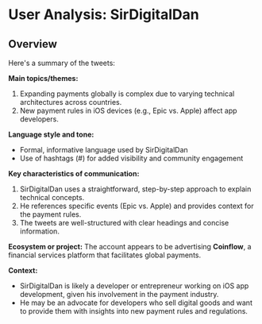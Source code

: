 # User Analysis: SirDigitalDan

## Overview

Here's a summary of the tweets:

**Main topics/themes:**

1. Expanding payments globally is complex due to varying technical architectures across countries.
2. New payment rules in iOS devices (e.g., Epic vs. Apple) affect app developers.

**Language style and tone:**

* Formal, informative language used by SirDigitalDan
* Use of hashtags (#) for added visibility and community engagement

**Key characteristics of communication:**

1. SirDigitalDan uses a straightforward, step-by-step approach to explain technical concepts.
2. He references specific events (Epic vs. Apple) and provides context for the payment rules.
3. The tweets are well-structured with clear headings and concise information.

**Ecosystem or project:**
The account appears to be advertising **Coinflow**, a financial services platform that facilitates global payments.

**Context:**

* SirDigitalDan is likely a developer or entrepreneur working on iOS app development, given his involvement in the payment industry.
* He may be an advocate for developers who sell digital goods and want to provide them with insights into new payment rules and regulations.